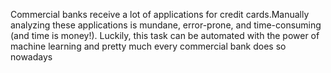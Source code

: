 Commercial banks receive a lot of applications for credit cards.Manually analyzing these applications is mundane, error-prone, and time-consuming (and time is money!). Luckily, this task can be automated with the power of machine learning and pretty much every commercial bank does so nowadays
